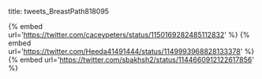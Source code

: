 title: tweets_BreastPath818095

{% embed url='https://twitter.com/caceypeters/status/1150169282485112832' %}
{% embed url='https://twitter.com/Heeda41491444/status/1149993968828133378' %}
{% embed url='https://twitter.com/sbakhsh2/status/1144660912122617856' %}
